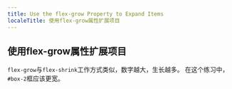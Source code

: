 ```yaml
---
title: Use the flex-grow Property to Expand Items
localeTitle: 使用flex-grow属性扩展项目
---
```

## 使用flex-grow属性扩展项目

`flex-grow`与`flex-shrink`工作方式类似，数字越大，生长越多。 在这个练习中， `#box-2`框应该更宽。